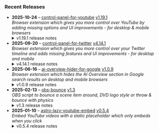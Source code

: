### Recent Releases

<!-- RECENT_RELEASES -->
<ul>
<li>
  <strong>2025-10-24</strong> – <a href="https://github.com/insin/control-panel-for-youtube">control-panel-for-youtube</a> <a href="https://github.com/insin/control-panel-for-youtube/releases/tag/v1.19.1">v1.19.1</a>
  <div><em>Browser extension which gives you more control over YouTube by adding missing options and UI improvements - for desktop &amp; mobile browsers</em></div>
  <details><summary>v1.19.1 release notes</summary><h2>Changes</h2>
<ul>
<li>Disabling themed hover effects now also applies to video thumbnails in Home</li>
<li>Fixed reducing the size of the new Play button when a YouTube bug causes "big mode" not to be enabled in full screen</li>
<li>Fixed new controls on the the top-right not being hidden when hiding new full screen controls</li>
<li>Fixed player controls not being made visible if "More videos" is active when the option to hide it is enabled</li>
<li>Fixed hiding the Shorts link in the mini sidebar on desktop</li>
<li>Fixed hiding Share, Remix and Comments buttons in the Shorts player on desktop</li>
</ul>
<h2>Availability</h2>
<p>New versions have to be reviewed and approved for each browser before they're available to install or upgrade to.</p>
<p>This version is available for the following browsers:</p>
<p><a href="https://chromewebstore.google.com/detail/control-panel-for-youtube/lodcanccmfbpjjpnngindkkmiehimile" title="Chrome and Chromium-based browsers" rel="nofollow"><img src="https://private-user-images.githubusercontent.com/226692/307584913-08b44d7b-61d5-49f2-9a76-607eb36fe407.png?jwt=eyJ0eXAiOiJKV1QiLCJhbGciOiJIUzI1NiJ9.eyJpc3MiOiJnaXRodWIuY29tIiwiYXVkIjoicmF3LmdpdGh1YnVzZXJjb250ZW50LmNvbSIsImtleSI6ImtleTUiLCJleHAiOjE3NjEzMjU4ODEsIm5iZiI6MTc2MTMyNTU4MSwicGF0aCI6Ii8yMjY2OTIvMzA3NTg0OTEzLTA4YjQ0ZDdiLTYxZDUtNDlmMi05YTc2LTYwN2ViMzZmZTQwNy5wbmc_WC1BbXotQWxnb3JpdGhtPUFXUzQtSE1BQy1TSEEyNTYmWC1BbXotQ3JlZGVudGlhbD1BS0lBVkNPRFlMU0E1M1BRSzRaQSUyRjIwMjUxMDI0JTJGdXMtZWFzdC0xJTJGczMlMkZhd3M0X3JlcXVlc3QmWC1BbXotRGF0ZT0yMDI1MTAyNFQxNzA2MjFaJlgtQW16LUV4cGlyZXM9MzAwJlgtQW16LVNpZ25hdHVyZT0xNTczZmYxNWM5YzA1MjVjY2ExMmMzZTAyMWQ4M2Y5ZjNkZjM0YTM4NWQ5NDIxNTMwNWY5OWZkNzI0YTdjNmY4JlgtQW16LVNpZ25lZEhlYWRlcnM9aG9zdCJ9.3ZQ45ev4HxZ76vDaBPgixVeFmP6a8WuDwBEifdl8vkk" alt="Chrome and Chromium-based browsers" content-type-secured-asset="image/png" secured-asset-link="" style="max-width: 100%;"></a> <a href="https://microsoftedge.microsoft.com/addons/detail/llinnalaegmbpmjonmfbpklchphiabfo" title="Edge and Edge Canary on Android" rel="nofollow"><img src="https://private-user-images.githubusercontent.com/226692/308582850-d5ccf576-df4a-48c8-b881-17c1e8a0c6df.png?jwt=eyJ0eXAiOiJKV1QiLCJhbGciOiJIUzI1NiJ9.eyJpc3MiOiJnaXRodWIuY29tIiwiYXVkIjoicmF3LmdpdGh1YnVzZXJjb250ZW50LmNvbSIsImtleSI6ImtleTUiLCJleHAiOjE3NjEzMjU4ODEsIm5iZiI6MTc2MTMyNTU4MSwicGF0aCI6Ii8yMjY2OTIvMzA4NTgyODUwLWQ1Y2NmNTc2LWRmNGEtNDhjOC1iODgxLTE3YzFlOGEwYzZkZi5wbmc_WC1BbXotQWxnb3JpdGhtPUFXUzQtSE1BQy1TSEEyNTYmWC1BbXotQ3JlZGVudGlhbD1BS0lBVkNPRFlMU0E1M1BRSzRaQSUyRjIwMjUxMDI0JTJGdXMtZWFzdC0xJTJGczMlMkZhd3M0X3JlcXVlc3QmWC1BbXotRGF0ZT0yMDI1MTAyNFQxNzA2MjFaJlgtQW16LUV4cGlyZXM9MzAwJlgtQW16LVNpZ25hdHVyZT00ZGY5YTc0OGVjODkwNTY5M2NhNjViMDdlMWM2N2E5ZWZiZjg3MzliZGMwZGEwOGI5YzU5MDU5M2NjNmRhMmE0JlgtQW16LVNpZ25lZEhlYWRlcnM9aG9zdCJ9.DbkYNyJVfuYVFw010yRx4KQOo5A454Kjkw3TuyWNM0E" alt="Edge and Edge Canary on Android" content-type-secured-asset="image/png" secured-asset-link="" style="max-width: 100%;"></a></p>

<h2>Screenshots</h2>
<h3>Disabling the new hover effect in Home</h3>
<p><a target="_blank" rel="noopener noreferrer" href="https://private-user-images.githubusercontent.com/226692/505186008-3346163c-f1e5-4b49-b37f-c930bb5fc6e0.gif?jwt=eyJ0eXAiOiJKV1QiLCJhbGciOiJIUzI1NiJ9.eyJpc3MiOiJnaXRodWIuY29tIiwiYXVkIjoicmF3LmdpdGh1YnVzZXJjb250ZW50LmNvbSIsImtleSI6ImtleTUiLCJleHAiOjE3NjEzMjU4ODEsIm5iZiI6MTc2MTMyNTU4MSwicGF0aCI6Ii8yMjY2OTIvNTA1MTg2MDA4LTMzNDYxNjNjLWYxZTUtNGI0OS1iMzdmLWM5MzBiYjVmYzZlMC5naWY_WC1BbXotQWxnb3JpdGhtPUFXUzQtSE1BQy1TSEEyNTYmWC1BbXotQ3JlZGVudGlhbD1BS0lBVkNPRFlMU0E1M1BRSzRaQSUyRjIwMjUxMDI0JTJGdXMtZWFzdC0xJTJGczMlMkZhd3M0X3JlcXVlc3QmWC1BbXotRGF0ZT0yMDI1MTAyNFQxNzA2MjFaJlgtQW16LUV4cGlyZXM9MzAwJlgtQW16LVNpZ25hdHVyZT0zNDE1YzEzNTY1NzQyZTZhNGM5NTg5NGQzMWViMmVhYzM4N2MwNDJiNjVhNmI3NWI2NWMxYTlmOWM3YzFmNGUzJlgtQW16LVNpZ25lZEhlYWRlcnM9aG9zdCJ9.KqStQxPzju6xOUOizMv8LiEaY66BHVHtumv4uu9YnEk"><img src="https://private-user-images.githubusercontent.com/226692/505186008-3346163c-f1e5-4b49-b37f-c930bb5fc6e0.gif?jwt=eyJ0eXAiOiJKV1QiLCJhbGciOiJIUzI1NiJ9.eyJpc3MiOiJnaXRodWIuY29tIiwiYXVkIjoicmF3LmdpdGh1YnVzZXJjb250ZW50LmNvbSIsImtleSI6ImtleTUiLCJleHAiOjE3NjEzMjU4ODEsIm5iZiI6MTc2MTMyNTU4MSwicGF0aCI6Ii8yMjY2OTIvNTA1MTg2MDA4LTMzNDYxNjNjLWYxZTUtNGI0OS1iMzdmLWM5MzBiYjVmYzZlMC5naWY_WC1BbXotQWxnb3JpdGhtPUFXUzQtSE1BQy1TSEEyNTYmWC1BbXotQ3JlZGVudGlhbD1BS0lBVkNPRFlMU0E1M1BRSzRaQSUyRjIwMjUxMDI0JTJGdXMtZWFzdC0xJTJGczMlMkZhd3M0X3JlcXVlc3QmWC1BbXotRGF0ZT0yMDI1MTAyNFQxNzA2MjFaJlgtQW16LUV4cGlyZXM9MzAwJlgtQW16LVNpZ25hdHVyZT0zNDE1YzEzNTY1NzQyZTZhNGM5NTg5NGQzMWViMmVhYzM4N2MwNDJiNjVhNmI3NWI2NWMxYTlmOWM3YzFmNGUzJlgtQW16LVNpZ25lZEhlYWRlcnM9aG9zdCJ9.KqStQxPzju6xOUOizMv8LiEaY66BHVHtumv4uu9YnEk" alt="" content-type-secured-asset="image/gif" style="max-width: 100%;"></a></p></details>
</li>
<li>
  <strong>2025-09-20</strong> – <a href="https://github.com/insin/control-panel-for-twitter">control-panel-for-twitter</a> <a href="https://github.com/insin/control-panel-for-twitter/releases/tag/v4.14.1">v4.14.1</a>
  <div><em>Browser extension which gives you more control over your Twitter timeline and adds missing features and UI improvements - for desktop and mobile</em></div>
  <details><summary>v4.14.1 release notes</summary><h2>Fixes</h2>
<ul>
<li>Fixed replacing the X logo after it changed</li>
</ul>
<h2>Availability</h2>

<p>This version is available for the following browsers:</p>
<p><a href="https://apps.apple.com/app/id1668516167?platform=iphone" title="Safari on iOS" rel="nofollow"><img src="https://private-user-images.githubusercontent.com/226692/407979936-2370f4ea-3362-4b75-b52d-0e99dcae13f6.png?jwt=eyJ0eXAiOiJKV1QiLCJhbGciOiJIUzI1NiJ9.eyJpc3MiOiJnaXRodWIuY29tIiwiYXVkIjoicmF3LmdpdGh1YnVzZXJjb250ZW50LmNvbSIsImtleSI6ImtleTUiLCJleHAiOjE3NjEzMjU4ODEsIm5iZiI6MTc2MTMyNTU4MSwicGF0aCI6Ii8yMjY2OTIvNDA3OTc5OTM2LTIzNzBmNGVhLTMzNjItNGI3NS1iNTJkLTBlOTlkY2FlMTNmNi5wbmc_WC1BbXotQWxnb3JpdGhtPUFXUzQtSE1BQy1TSEEyNTYmWC1BbXotQ3JlZGVudGlhbD1BS0lBVkNPRFlMU0E1M1BRSzRaQSUyRjIwMjUxMDI0JTJGdXMtZWFzdC0xJTJGczMlMkZhd3M0X3JlcXVlc3QmWC1BbXotRGF0ZT0yMDI1MTAyNFQxNzA2MjFaJlgtQW16LUV4cGlyZXM9MzAwJlgtQW16LVNpZ25hdHVyZT0wYjIxMzY2NDEwOWY4Y2E0MTA5MTk5OWJiZjc1NjVhYzFjOGE3NTJkNTcwNTc1YjMwY2ViNmIwYzdlYWJkMzc2JlgtQW16LVNpZ25lZEhlYWRlcnM9aG9zdCJ9.nctvDzU_O7eyS63nc-eHhj0hOcpfvHQw9hcym7Syzbk" alt="Safari on iOS" content-type-secured-asset="image/png" secured-asset-link="" style="max-width: 100%;"></a> <a href="https://apps.apple.com/app/id1668516167?platform=mac" title="Safari on macOS" rel="nofollow"><img src="https://private-user-images.githubusercontent.com/226692/407980194-5521baec-f246-4a91-9615-ef602e3743b5.png?jwt=eyJ0eXAiOiJKV1QiLCJhbGciOiJIUzI1NiJ9.eyJpc3MiOiJnaXRodWIuY29tIiwiYXVkIjoicmF3LmdpdGh1YnVzZXJjb250ZW50LmNvbSIsImtleSI6ImtleTUiLCJleHAiOjE3NjEzMjU4ODEsIm5iZiI6MTc2MTMyNTU4MSwicGF0aCI6Ii8yMjY2OTIvNDA3OTgwMTk0LTU1MjFiYWVjLWYyNDYtNGE5MS05NjE1LWVmNjAyZTM3NDNiNS5wbmc_WC1BbXotQWxnb3JpdGhtPUFXUzQtSE1BQy1TSEEyNTYmWC1BbXotQ3JlZGVudGlhbD1BS0lBVkNPRFlMU0E1M1BRSzRaQSUyRjIwMjUxMDI0JTJGdXMtZWFzdC0xJTJGczMlMkZhd3M0X3JlcXVlc3QmWC1BbXotRGF0ZT0yMDI1MTAyNFQxNzA2MjFaJlgtQW16LUV4cGlyZXM9MzAwJlgtQW16LVNpZ25hdHVyZT02OWRhZDY5N2Q3MjdhNzczYTNjNzRhOGU0MjJkZTZjZDkyZmEwZmQ4M2Q5OWUwYjdjMGRhM2ExZjY1ZGYwOGVlJlgtQW16LVNpZ25lZEhlYWRlcnM9aG9zdCJ9.QW4fNlgLdEoa0TNIamsMDaqHNYDOTbTf1_Jnw1Vun8U" alt="Safari on macOS)" content-type-secured-asset="image/png" secured-asset-link="" style="max-width: 100%;"></a> <a href="https://chromewebstore.google.com/detail/control-panel-for-twitter/kpmjjdhbcfebfjgdnpjagcndoelnidfj" title="Google Chrome and Chromium-based browsers" rel="nofollow"><img src="https://user-images.githubusercontent.com/226692/212897023-9e66b1b0-e1cd-44df-a4f2-3d5bda80c5f8.png" alt="Google Chrome and Chromium-based browsers" style="max-width: 100%;"></a> <a href="https://microsoftedge.microsoft.com/addons/detail/control-panel-for-twitter/foccddlibbeccjiobcnakipdpkjiijjp" title="Edge and Edge Canary on Android" rel="nofollow"><img src="https://user-images.githubusercontent.com/226692/212897573-34b1af0a-dc5a-4aa2-a1e7-ca85d3823f9f.png" alt="Edge and Edge Canary on Android" style="max-width: 100%;"></a> <a href="https://addons.mozilla.org/firefox/addon/control-panel-for-twitter/" title="Firefox and Firefox for Android" rel="nofollow"><img src="https://user-images.githubusercontent.com/226692/212897487-f3993495-2032-44a4-b0c6-1bd1d9cc56dd.png" alt="Firefox and Firefox for Android" style="max-width: 100%;"></a></p></details>
</li>
<li>
  <strong>2025-06-16</strong> – <a href="https://github.com/insin/ai-overview-hider-for-google">ai-overview-hider-for-google</a> <a href="https://github.com/insin/ai-overview-hider-for-google/releases/tag/v1.0.9">v1.0.9</a>
  <div><em>Browser extension which hides the AI Overview section in Google search results on desktop and mobile browsers</em></div>
  <details><summary>v1.0.9 release notes</summary><p>Visit the <a href="https://soitis.dev/ai-overview-hider-for-google" rel="nofollow">AI Overview Hider for Google website</a> for installation links, more information about the extension, and FAQs. Follow <a href="https://bsky.app/profile/soitis.dev" rel="nofollow">@soitis.dev</a> on Bluesky for updates.</p>
<h2>Changes</h2>
<ul>
<li>Fixed hiding AI Overview inline with other search results on desktop</li>
</ul>
<h2>Availability</h2>

<p>This version is available for the following browsers:</p>
<p><a href="https://apps.apple.com/app/ai-overview-hider-for-google/id6739935376?platform=mac" title="Safari on macOS" rel="nofollow"><img src="https://private-user-images.githubusercontent.com/226692/407980194-5521baec-f246-4a91-9615-ef602e3743b5.png?jwt=eyJ0eXAiOiJKV1QiLCJhbGciOiJIUzI1NiJ9.eyJpc3MiOiJnaXRodWIuY29tIiwiYXVkIjoicmF3LmdpdGh1YnVzZXJjb250ZW50LmNvbSIsImtleSI6ImtleTUiLCJleHAiOjE3NjEzMjU4ODEsIm5iZiI6MTc2MTMyNTU4MSwicGF0aCI6Ii8yMjY2OTIvNDA3OTgwMTk0LTU1MjFiYWVjLWYyNDYtNGE5MS05NjE1LWVmNjAyZTM3NDNiNS5wbmc_WC1BbXotQWxnb3JpdGhtPUFXUzQtSE1BQy1TSEEyNTYmWC1BbXotQ3JlZGVudGlhbD1BS0lBVkNPRFlMU0E1M1BRSzRaQSUyRjIwMjUxMDI0JTJGdXMtZWFzdC0xJTJGczMlMkZhd3M0X3JlcXVlc3QmWC1BbXotRGF0ZT0yMDI1MTAyNFQxNzA2MjFaJlgtQW16LUV4cGlyZXM9MzAwJlgtQW16LVNpZ25hdHVyZT02OWRhZDY5N2Q3MjdhNzczYTNjNzRhOGU0MjJkZTZjZDkyZmEwZmQ4M2Q5OWUwYjdjMGRhM2ExZjY1ZGYwOGVlJlgtQW16LVNpZ25lZEhlYWRlcnM9aG9zdCJ9.QW4fNlgLdEoa0TNIamsMDaqHNYDOTbTf1_Jnw1Vun8U" alt="Safari on macOS)" content-type-secured-asset="image/png" secured-asset-link="" style="max-width: 100%;"></a> <a href="https://apps.apple.com/app/ai-overview-hider-for-google/id6739935376?platform=iphone" title="Safari on iOS" rel="nofollow"><img src="https://private-user-images.githubusercontent.com/226692/407979936-2370f4ea-3362-4b75-b52d-0e99dcae13f6.png?jwt=eyJ0eXAiOiJKV1QiLCJhbGciOiJIUzI1NiJ9.eyJpc3MiOiJnaXRodWIuY29tIiwiYXVkIjoicmF3LmdpdGh1YnVzZXJjb250ZW50LmNvbSIsImtleSI6ImtleTUiLCJleHAiOjE3NjEzMjU4ODEsIm5iZiI6MTc2MTMyNTU4MSwicGF0aCI6Ii8yMjY2OTIvNDA3OTc5OTM2LTIzNzBmNGVhLTMzNjItNGI3NS1iNTJkLTBlOTlkY2FlMTNmNi5wbmc_WC1BbXotQWxnb3JpdGhtPUFXUzQtSE1BQy1TSEEyNTYmWC1BbXotQ3JlZGVudGlhbD1BS0lBVkNPRFlMU0E1M1BRSzRaQSUyRjIwMjUxMDI0JTJGdXMtZWFzdC0xJTJGczMlMkZhd3M0X3JlcXVlc3QmWC1BbXotRGF0ZT0yMDI1MTAyNFQxNzA2MjFaJlgtQW16LUV4cGlyZXM9MzAwJlgtQW16LVNpZ25hdHVyZT0wYjIxMzY2NDEwOWY4Y2E0MTA5MTk5OWJiZjc1NjVhYzFjOGE3NTJkNTcwNTc1YjMwY2ViNmIwYzdlYWJkMzc2JlgtQW16LVNpZ25lZEhlYWRlcnM9aG9zdCJ9.nctvDzU_O7eyS63nc-eHhj0hOcpfvHQw9hcym7Syzbk" alt="Safari on iOS" content-type-secured-asset="image/png" secured-asset-link="" style="max-width: 100%;"></a> <a href="https://addons.mozilla.org/en-GB/firefox/addon/ai-overview-hider-for-google/" title="Firefox and Firefox for Android" rel="nofollow"><img src="https://private-user-images.githubusercontent.com/226692/399291296-c994c949-1101-4fcc-a8c3-a8d644ffc883.png?jwt=eyJ0eXAiOiJKV1QiLCJhbGciOiJIUzI1NiJ9.eyJpc3MiOiJnaXRodWIuY29tIiwiYXVkIjoicmF3LmdpdGh1YnVzZXJjb250ZW50LmNvbSIsImtleSI6ImtleTUiLCJleHAiOjE3NjEzMjU4ODEsIm5iZiI6MTc2MTMyNTU4MSwicGF0aCI6Ii8yMjY2OTIvMzk5MjkxMjk2LWM5OTRjOTQ5LTExMDEtNGZjYy1hOGMzLWE4ZDY0NGZmYzg4My5wbmc_WC1BbXotQWxnb3JpdGhtPUFXUzQtSE1BQy1TSEEyNTYmWC1BbXotQ3JlZGVudGlhbD1BS0lBVkNPRFlMU0E1M1BRSzRaQSUyRjIwMjUxMDI0JTJGdXMtZWFzdC0xJTJGczMlMkZhd3M0X3JlcXVlc3QmWC1BbXotRGF0ZT0yMDI1MTAyNFQxNzA2MjFaJlgtQW16LUV4cGlyZXM9MzAwJlgtQW16LVNpZ25hdHVyZT02N2MxMWE4MWEyMzE4MjYxYWE0YTk5Y2NmYzU1Mzc0MDAzYjc3YjcxMGJiZjM4ODIwMWQ0MTRmNGNiZDA4ZjFjJlgtQW16LVNpZ25lZEhlYWRlcnM9aG9zdCJ9.yWGLTHOmRBOHcGUTaQoAc4y1SlSMFOtRBoKtTyQBFxE" alt="Firefox and Firefox for Android" content-type-secured-asset="image/png" secured-asset-link="" style="max-width: 100%;"></a> <a href="https://chromewebstore.google.com/detail/ai-overview-hider-for-goo/foobohnghnhkmgpglaefdnbcjkenjpgi" title="Chrome and Chromium-based browsers" rel="nofollow"><img src="https://private-user-images.githubusercontent.com/226692/399071033-5e1c67cd-086c-415b-b055-267df80d6c13.png?jwt=eyJ0eXAiOiJKV1QiLCJhbGciOiJIUzI1NiJ9.eyJpc3MiOiJnaXRodWIuY29tIiwiYXVkIjoicmF3LmdpdGh1YnVzZXJjb250ZW50LmNvbSIsImtleSI6ImtleTUiLCJleHAiOjE3NjEzMjU4ODEsIm5iZiI6MTc2MTMyNTU4MSwicGF0aCI6Ii8yMjY2OTIvMzk5MDcxMDMzLTVlMWM2N2NkLTA4NmMtNDE1Yi1iMDU1LTI2N2RmODBkNmMxMy5wbmc_WC1BbXotQWxnb3JpdGhtPUFXUzQtSE1BQy1TSEEyNTYmWC1BbXotQ3JlZGVudGlhbD1BS0lBVkNPRFlMU0E1M1BRSzRaQSUyRjIwMjUxMDI0JTJGdXMtZWFzdC0xJTJGczMlMkZhd3M0X3JlcXVlc3QmWC1BbXotRGF0ZT0yMDI1MTAyNFQxNzA2MjFaJlgtQW16LUV4cGlyZXM9MzAwJlgtQW16LVNpZ25hdHVyZT02YjE3MjgyNTc3ZWU0NDVjMGFjODkzNzIxNjEyMzNhY2FlMGE0NDk3MzNlZGRlYjkzNDgzYmI3OTM4ZjMwMTdhJlgtQW16LVNpZ25lZEhlYWRlcnM9aG9zdCJ9.TlWWvCCkAR1jdSoKArsMrLko1hQXMiyJxbUn8HcThYI" alt="Chrome and Chromium-based browsers" content-type-secured-asset="image/png" secured-asset-link="" style="max-width: 100%;"></a> <a href="https://microsoftedge.microsoft.com/addons/detail/ai-overview-hider-for-goo/kgnepepbdpcpjkkhomocmpohgocijgkf" title="Edge and Edge Canary on Android" rel="nofollow"><img src="https://private-user-images.githubusercontent.com/226692/399472874-649d0e77-de48-47ce-a856-db02703929cb.png?jwt=eyJ0eXAiOiJKV1QiLCJhbGciOiJIUzI1NiJ9.eyJpc3MiOiJnaXRodWIuY29tIiwiYXVkIjoicmF3LmdpdGh1YnVzZXJjb250ZW50LmNvbSIsImtleSI6ImtleTUiLCJleHAiOjE3NjEzMjU4ODEsIm5iZiI6MTc2MTMyNTU4MSwicGF0aCI6Ii8yMjY2OTIvMzk5NDcyODc0LTY0OWQwZTc3LWRlNDgtNDdjZS1hODU2LWRiMDI3MDM5MjljYi5wbmc_WC1BbXotQWxnb3JpdGhtPUFXUzQtSE1BQy1TSEEyNTYmWC1BbXotQ3JlZGVudGlhbD1BS0lBVkNPRFlMU0E1M1BRSzRaQSUyRjIwMjUxMDI0JTJGdXMtZWFzdC0xJTJGczMlMkZhd3M0X3JlcXVlc3QmWC1BbXotRGF0ZT0yMDI1MTAyNFQxNzA2MjFaJlgtQW16LUV4cGlyZXM9MzAwJlgtQW16LVNpZ25hdHVyZT01NDkwYzlmM2QyNWU5NTI0NjZmMWM3MzhkY2MzN2Y3MjAwNzlmNDVmMTUzZjdkMDM4NWQ1OGU3NzY2ZGUyYTUwJlgtQW16LVNpZ25lZEhlYWRlcnM9aG9zdCJ9.HdkzNHKwDqesLVs41Hd_MY9XPGycGKxXJciFbnKv2-I" alt="Edge and Edge Canary on Android" content-type-secured-asset="image/png" secured-asset-link="" style="max-width: 100%;"></a></p>
<h2>Donate</h2>
<p>Support AI Overview Hider for Google development with a tip:</p>
<p><a href="https://ko-fi.com/jbscript" rel="nofollow"><img src="https://private-user-images.githubusercontent.com/226692/330361609-c318a7d3-695e-448d-af15-ef0b934ae168.png?jwt=eyJ0eXAiOiJKV1QiLCJhbGciOiJIUzI1NiJ9.eyJpc3MiOiJnaXRodWIuY29tIiwiYXVkIjoicmF3LmdpdGh1YnVzZXJjb250ZW50LmNvbSIsImtleSI6ImtleTUiLCJleHAiOjE3NjEzMjU4ODEsIm5iZiI6MTc2MTMyNTU4MSwicGF0aCI6Ii8yMjY2OTIvMzMwMzYxNjA5LWMzMThhN2QzLTY5NWUtNDQ4ZC1hZjE1LWVmMGI5MzRhZTE2OC5wbmc_WC1BbXotQWxnb3JpdGhtPUFXUzQtSE1BQy1TSEEyNTYmWC1BbXotQ3JlZGVudGlhbD1BS0lBVkNPRFlMU0E1M1BRSzRaQSUyRjIwMjUxMDI0JTJGdXMtZWFzdC0xJTJGczMlMkZhd3M0X3JlcXVlc3QmWC1BbXotRGF0ZT0yMDI1MTAyNFQxNzA2MjFaJlgtQW16LUV4cGlyZXM9MzAwJlgtQW16LVNpZ25hdHVyZT01MTkxODUwMjkwYmU0OWQzY2YzMWU5Yzg3NDU1MzIyYThlOGVlYWY4YjBiZjBjNDdmM2FlZDczMGIwYWVmNWI0JlgtQW16LVNpZ25lZEhlYWRlcnM9aG9zdCJ9.S7veAXbh_hPws-YqM28SG4DwEvbTAq4tji957OWEdo4" alt="Support me on Ko-fi" content-type-secured-asset="image/png" secured-asset-link="" style="max-width: 100%;"></a></p></details>
</li>
<li>
  <strong>2025-02-13</strong> – <a href="https://github.com/insin/obs-bounce">obs-bounce</a> <a href="https://github.com/insin/obs-bounce/releases/tag/v1.3">v1.3</a>
  <div><em>OBS script to bounce a scene item around, DVD logo style or throw &amp; bounce with physics</em></div>
  <details><summary>v1.3 release notes</summary><ul>
<li>Added colour changing on bounces to DVD Bounce (enabled by default, requires a Color Correction filter on the source)</li>
<li>Changed initial DVD Bounce direction to always be random</li>
<li>Changed defaults:
<ul>
<li>Auto start/stop on scene change is now enabled by default</li>
<li>Lowered the default DVD bounce speed now color changing makes it more "interesting" to watch</li>
</ul>
</li>
<li>Fixed Throw &amp; Bounce not restarting if x and y velocity hit 0 in the same frame</li>
<li>Fixed using the wrong event for cleanup on OBS exit</li>
<li>Fixed getting the scene item multiple times when toggling</li>
<li>Use obs.script_log() for logging instead of print()</li>
</ul></details>
</li>
<li>
  <strong>2025-01-10</strong> – <a href="https://github.com/insin/astro-lazy-youtube-embed">astro-lazy-youtube-embed</a> <a href="https://github.com/insin/astro-lazy-youtube-embed/releases/tag/v0.5.4">v0.5.4</a>
  <div><em>Embed YouTube videos with a static placeholder which only embeds when you click</em></div>
  <details><summary>v0.5.4 release notes</summary><h3>Changed</h3>
<ul>
<li>Add missing shadow to the SVG in the "Watch on YouTube" link and reduce its size</li>
</ul></details>
</li>
</ul>
<!-- /RECENT_RELEASES -->

